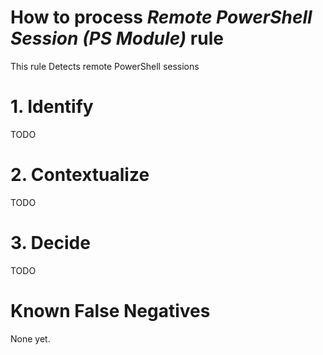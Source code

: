 # How to process *Remote PowerShell Session (PS Module)* rule
This rule Detects remote PowerShell sessions

# 1. Identify
TODO

# 2. Contextualize
TODO

# 3. Decide
TODO

# Known False Negatives
None yet.
